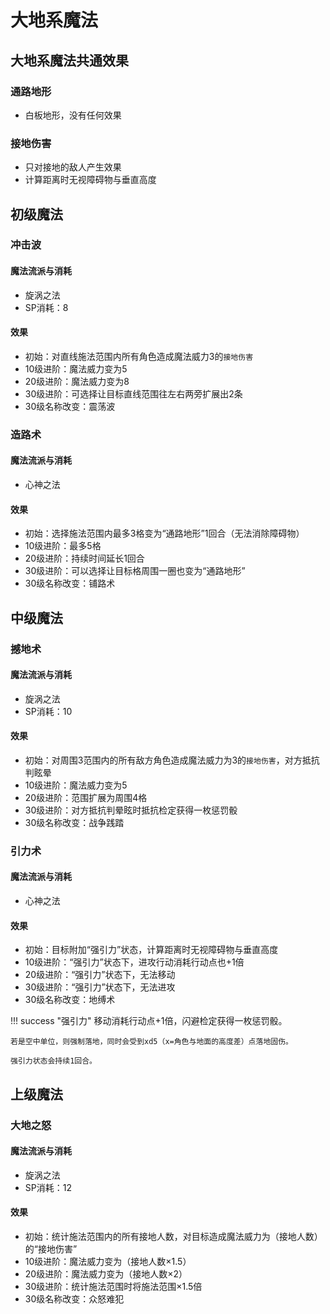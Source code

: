 # 大地系魔法

## 大地系魔法共通效果

### 通路地形

* 白板地形，没有任何效果

### 接地伤害

* 只对接地的敌人产生效果
* 计算距离时无视障碍物与垂直高度

## 初级魔法

### 冲击波

#### 魔法流派与消耗

* 旋涡之法
* SP消耗：8

#### 效果

* 初始：对直线施法范围内所有角色造成魔法威力3的`接地伤害`
* 10级进阶：魔法威力变为5
* 20级进阶：魔法威力变为8
* 30级进阶：可选择让目标直线范围往左右两旁扩展出2条
* 30级名称改变：震荡波

### 造路术

#### 魔法流派与消耗

* 心神之法

#### 效果

* 初始：选择施法范围内最多3格变为“通路地形”1回合（无法消除障碍物）
* 10级进阶：最多5格
* 20级进阶：持续时间延长1回合
* 30级进阶：可以选择让目标格周围一圈也变为“通路地形”
* 30级名称改变：铺路术

## 中级魔法

### 撼地术

#### 魔法流派与消耗

* 旋涡之法
* SP消耗：10

#### 效果

* 初始：对周围3范围内的所有敌方角色造成魔法威力为3的`接地伤害`，对方抵抗判眩晕
* 10级进阶：魔法威力变为5
* 20级进阶：范围扩展为周围4格
* 30级进阶：对方抵抗判晕眩时抵抗检定获得一枚惩罚骰
* 30级名称改变：战争践踏

### 引力术

#### 魔法流派与消耗

* 心神之法

#### 效果

* 初始：目标附加“强引力”状态，计算距离时无视障碍物与垂直高度
* 10级进阶：“强引力”状态下，进攻行动消耗行动点也+1倍
* 20级进阶：“强引力”状态下，无法移动
* 30级进阶：“强引力”状态下，无法进攻
* 30级名称改变：地缚术

!!! success "强引力"
    移动消耗行动点+1倍，闪避检定获得一枚惩罚骰。

    若是空中单位，则强制落地，同时会受到xd5（x=角色与地面的高度差）点落地固伤。

    强引力状态会持续1回合。

## 上级魔法

### 大地之怒

#### 魔法流派与消耗

* 旋涡之法
* SP消耗：12

#### 效果

* 初始：统计施法范围内的所有接地人数，对目标造成魔法威力为（接地人数）的“接地伤害”
* 10级进阶：魔法威力变为（接地人数×1.5）
* 20级进阶：魔法威力变为（接地人数×2）
* 30级进阶：统计施法范围时将施法范围×1.5倍
* 30级名称改变：众怒难犯